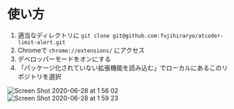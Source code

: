 # 使い方
1. 適当なディレクトリに `git clone git@github.com:fujihiraryo/atcoder-limit-alert.git`
2. Chromeで `chrome://extensions/` にアクセス
3. デベロッパーモードをオンにする
4. 「パッケージ化されていない拡張機能を読み込む」でローカルにあるこのリポジトリを選択

![Screen Shot 2020-06-28 at 1 56 02](https://user-images.githubusercontent.com/49140016/85927662-90d1a700-b8e2-11ea-963a-9c794f00af10.png)
![Screen Shot 2020-06-28 at 1 59 23](https://user-images.githubusercontent.com/49140016/85927795-5caab600-b8e3-11ea-9dd1-38157ac22c96.png)
